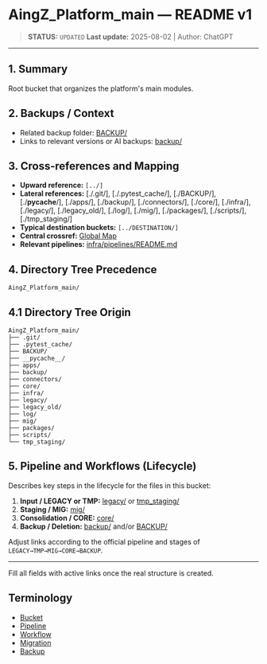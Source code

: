 # AingZ_Platform_main — README v1

> **STATUS:** `UPDATED`
> **Last update:** 2025-08-02 | Author: ChatGPT

---

## 1. Summary
Root bucket that organizes the platform's main modules.

## 2. Backups / Context
- Related backup folder: [BACKUP/](BACKUP/)
- Links to relevant versions or AI backups: [backup/](backup/)

## 3. Cross‑references and Mapping
- **Upward reference:** `[../]`
- **Lateral references:** [./.git/], [./.pytest_cache/], [./BACKUP/], [./__pycache__/], [./apps/], [./backup/], [./connectors/], [./core/], [./infra/], [./legacy/], [./legacy_old/], [./log/], [./mig/], [./packages/], [./scripts/], [./tmp_staging/]
- **Typical destination buckets:** `[../DESTINATION/]`
- **Central crossref:** [Global Map](core/data/crossref_mapping_buckets_aingz_platform_v_1_20250731.md)
- **Relevant pipelines:** [infra/pipelines/README.md](infra/pipelines/README.md)

## 4. Directory Tree Precedence
```text
AingZ_Platform_main/
```

## 4.1 Directory Tree Origin
```text
AingZ_Platform_main/
├── .git/
├── .pytest_cache/
├── BACKUP/
├── __pycache__/
├── apps/
├── backup/
├── connectors/
├── core/
├── infra/
├── legacy/
├── legacy_old/
├── log/
├── mig/
├── packages/
├── scripts/
└── tmp_staging/
```

## 5. Pipeline and Workflows (Lifecycle)
Describes key steps in the lifecycle for the files in this bucket:
1. **Input / LEGACY or TMP:** [legacy/](legacy/) or [tmp_staging/](tmp_staging/)
2. **Staging / MIG:** [mig/](mig/)
3. **Consolidation / CORE:** [core/](core/)
4. **Backup / Deletion:** [backup/](backup/) and/or [BACKUP/](BACKUP/)

Adjust links according to the official pipeline and stages of `LEGACY→TMP→MIG→CORE→BACKUP`.

---

Fill all fields with active links once the real structure is created.

## Terminology
- [Bucket](core/kns/glossary/rw_b_glosario_code_v_2_20250729.md#buck-bucket)
- [Pipeline](core/kns/glossary/rw_b_glosario_code_v_2_20250729.md#pipe-pipeline)
- [Workflow](core/kns/glossary/rw_b_glosario_code_v_2_20250729.md#wf-workflow)
- [Migration](core/kns/glossary/rw_b_glosario_code_v_2_20250729.md#mig-migration)
- [Backup](core/kns/glossary/rw_b_glosario_code_v_2_20250729.md#bk-backup)
